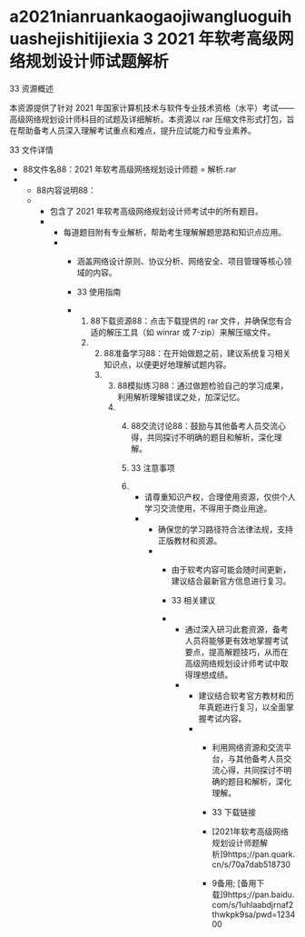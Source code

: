 # a2021nianruankaogaojiwangluoguihuashejishitijiexia 3 2021 年软考高级网络规划设计师试题解析

33 资源概述

本资源提供了针对 2021 年国家计算机技术与软件专业技术资格（水平）考试——高级网络规划设计师科目的试题及详细解析。本资源以 rar 压缩文件形式打包，旨在帮助备考人员深入理解考试重点和难点，提升应试能力和专业素养。

33 文件详情

- 88文件名88：2021 年软考高级网络规划设计师题 = 解析.rar
- - 88内容说明88：
  -   - 包含了 2021 年软考高级网络规划设计师考试中的所有题目。
      -   - 每道题目附有专业解析，帮助考生理解解题思路和知识点应用。
          -   - 涵盖网络设计原则、协议分析、网络安全、项目管理等核心领域的内容。
           
              - 33 使用指南
           
              - 1. 88下载资源88：点击下载提供的 rar 文件，并确保您有合适的解压工具（如 winrar 或 7-zip）来解压缩文件。
                2. 2. 88准备学习88：在开始做题之前，建议系统复习相关知识点，以便更好地理解试题内容。
                   3. 3. 88模拟练习88：通过做题检验自己的学习成果，利用解析理解错误之处，加深记忆。
                      4. 4. 88交流讨论88：鼓励与其他备考人员交流心得，共同探讨不明确的题目和解析，深化理解。
                        
                         5. 33 注意事项
                        
                         6. - 请尊重知识产权，合理使用资源，仅供个人学习交流使用，不得用于商业用途。
                            - - 确保您的学习路径符合法律法规，支持正版教材和资源。
                              - - 由于软考内容可能会随时间更新，建议结合最新官方信息进行复习。
                               
                                - 33 相关建议
                               
                                - - 通过深入研习此套资源，备考人员将能够更有效地掌握考试要点，提高解题技巧，从而在高级网络规划设计师考试中取得理想成绩。
                                  - - 建议结合软考官方教材和历年真题进行复习，以全面掌握考试内容。
                                    - - 利用网络资源和交流平台，与其他备考人员交流心得，共同探讨不明确的题目和解析，深化理解。
                                     
                                      - 33 下载链接
                                      - [2021年软考高级网络规划设计师题解析]9https;//pan.quark.cn/s/70a7dab518730
                                     
                                      - 9备用; [备用下载]9https;//pan.baidu.com/s/1uhlaabdjrnaf2thwkpk9sa/pwd=123400
